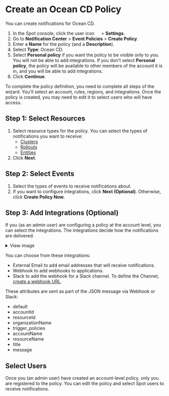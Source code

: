 # Create an Ocean CD Policy

You can create notifications for Ocean CD.

1. In the Spot console, click the user icon <img height="14" src="https://docs.spot.io/administration/_media/usericon.png" />  > **Settings**.
2. Go to **Notification Center** > **Event Policies** > **Create Policy**.
3. Enter a **Name** for the policy (and a **Description**).
4. Select **Type**: Ocean CD.
5. Select **Personal policy** if you want the policy to be visible only to you. You will not be able to add integrations. If you don't select **Personal policy**, the policy will be available to other members of the account it is in, and you will be able to add integrations.
6. Click **Continue**.

To complete the policy definition, you need to complete all steps of the wizard. You'll select an account, rules, regions, and integrations. Once the policy is created, you may need to edit it to select users who will have access.

## Step 1: Select Resources

1. Select resource types for the policy. You can select the types of notifications you want to receive:
   * [Clusters](ocean-cd/tutorials/view-settings/?id=clusters)
   * [Rollouts](ocean-cd/tutorials/view-rollouts/)
   * [Entities](ocean-cd/getting-started/rollout-entities/)
3. Click **Next**.

## Step 2: Select Events

1. Select the types of events to receive notifications about.
2. If you want to configure integrations, click **Next (Optional)**. Otherwise, click **Create Policy Now**.

## Step 3: Add Integrations (Optional)

If you (as an admin user) are configuring a policy at the account level, you can select the integrations. The integrations decide how the notifications are delivered.

<details>
      <summary markdown="span">View image</summary>

  <img width="420" alt="eventpolicy-createcompute-4" src="https://github.com/user-attachments/assets/8b7d1639-cfc3-4e57-9208-73f5ce2b5bde" />
     
   </details>

You can choose from these integrations:

- External Email to add email addresses that will receive notifications.
- Webhook to add webhooks to applications.
- Slack to add the webhook for a Slack channel. To define the Channel, [create a webhook URL](https://spinnakerteam.slack.com/apps/A0F7XDUAZ-incoming-webhooks).

These attributes are sent as part of the JSON message via Webhook or Slack:
- default
- accountId
- resourceId
- organizationName
- trigger_policies
- accountName
- resourceName
- title
- message

## Select Users

Once you (an admin user) have created an account-level policy, only you are registered to the policy. You can edit the policy and select Spot users to receive notifications.
